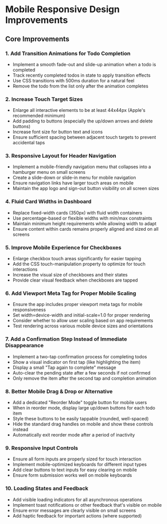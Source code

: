 # Mobile Responsive Design Improvements

## Core Improvements

### 1. Add Transition Animations for Todo Completion
- Implement a smooth fade-out and slide-up animation when a todo is completed
- Track recently completed todos in state to apply transition effects
- Use CSS transitions with 500ms duration for a natural feel
- Remove the todo from the list only after the animation completes

### 2. Increase Touch Target Sizes
- Enlarge all interactive elements to be at least 44x44px (Apple's recommended minimum)
- Add padding to buttons (especially the up/down arrows and delete buttons)
- Increase font size for button text and icons
- Ensure sufficient spacing between adjacent touch targets to prevent accidental taps

### 3. Responsive Layout for Header Navigation
- Implement a mobile-friendly navigation menu that collapses into a hamburger menu on small screens
- Create a slide-down or slide-in menu for mobile navigation
- Ensure navigation links have larger touch areas on mobile
- Maintain the app logo and sign-out button visibility on all screen sizes

### 4. Fluid Card Widths in Dashboard
- Replace fixed-width cards (350px) with fluid width containers
- Use percentage-based or flexible widths with min/max constraints
- Maintain minimum height requirements while allowing width to adapt
- Ensure content within cards remains properly aligned and sized on all screens

### 5. Improve Mobile Experience for Checkboxes
- Enlarge checkbox touch areas significantly for easier tapping
- Add the CSS touch-manipulation property to optimize for touch interactions
- Increase the visual size of checkboxes and their states
- Provide clear visual feedback when checkboxes are tapped

### 6. Add Viewport Meta Tag for Proper Mobile Scaling
- Ensure the app includes proper viewport meta tags for mobile responsiveness
- Set width=device-width and initial-scale=1.0 for proper rendering
- Consider whether to allow user scaling based on app requirements
- Test rendering across various mobile device sizes and orientations

### 7. Add a Confirmation Step Instead of Immediate Disappearance
- Implement a two-tap confirmation process for completing todos
- Show a visual indicator on first tap (like highlighting the item)
- Display a small "Tap again to complete" message
- Auto-clear the pending state after a few seconds if not confirmed
- Only remove the item after the second tap and completion animation

### 8. Better Mobile Drag & Drop or Alternative
- Add a dedicated "Reorder Mode" toggle button for mobile users
- When in reorder mode, display large up/down buttons for each todo item
- Style these buttons to be easily tappable (rounded, well-spaced)
- Hide the standard drag handles on mobile and show these controls instead
- Automatically exit reorder mode after a period of inactivity

### 9. Responsive Input Controls
- Ensure all form inputs are properly sized for touch interaction
- Implement mobile-optimized keyboards for different input types
- Add clear buttons to text inputs for easy clearing on mobile
- Ensure form submission works well on mobile keyboards

### 10. Loading States and Feedback
- Add visible loading indicators for all asynchronous operations
- Implement toast notifications or other feedback that's visible on mobile
- Ensure error messages are clearly visible on small screens
- Add haptic feedback for important actions (where supported)
